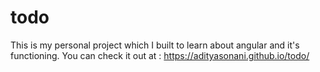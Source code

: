 # todo
This is my personal project which I built to learn about angular and it's functioning. 
You can check it out at : https://adityasonani.github.io/todo/
